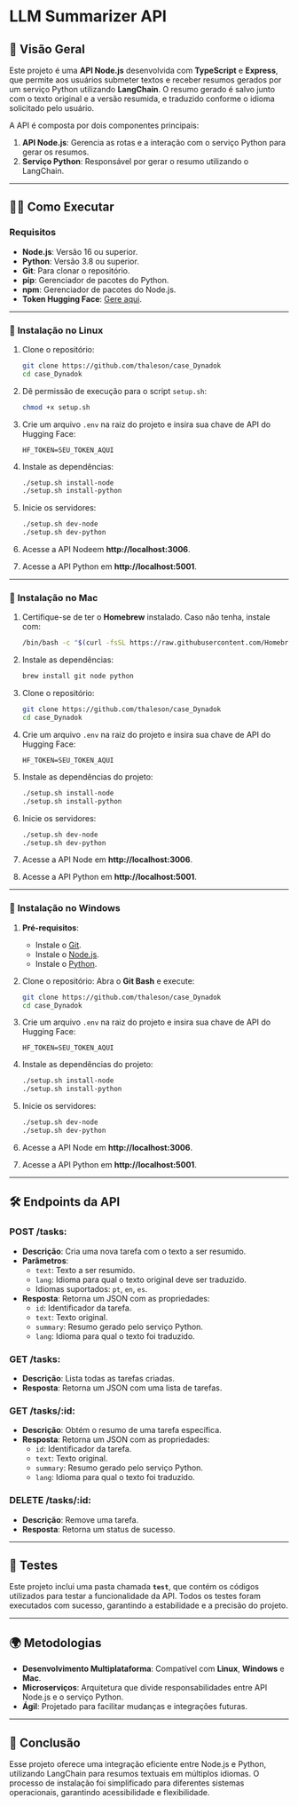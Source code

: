 
# LLM Summarizer API

## 🚀 Visão Geral

Este projeto é uma **API Node.js** desenvolvida com **TypeScript** e **Express**, que permite aos usuários submeter textos e receber resumos gerados por um serviço Python utilizando **LangChain**. O resumo gerado é salvo junto com o texto original e a versão resumida, e traduzido conforme o idioma solicitado pelo usuário.

A API é composta por dois componentes principais:
1. **API Node.js**: Gerencia as rotas e a interação com o serviço Python para gerar os resumos.
2. **Serviço Python**: Responsável por gerar o resumo utilizando o LangChain.

---

## 🧑‍💻 Como Executar

### **Requisitos**
- **Node.js**: Versão 16 ou superior.
- **Python**: Versão 3.8 ou superior.
- **Git**: Para clonar o repositório.
- **pip**: Gerenciador de pacotes do Python.
- **npm**: Gerenciador de pacotes do Node.js.
- **Token Hugging Face**: [Gere aqui](https://huggingface.co/settings/tokens).

---

### 🔧 **Instalação no Linux**

1. Clone o repositório:
   ```bash
   git clone https://github.com/thaleson/case_Dynadok
   cd case_Dynadok
   ```

2. Dê permissão de execução para o script `setup.sh`:
   ```bash
   chmod +x setup.sh
   ```

3. Crie um arquivo `.env` na raiz do projeto e insira sua chave de API do Hugging Face:
   ```
   HF_TOKEN=SEU_TOKEN_AQUI
   ```

4. Instale as dependências:
   ```bash
   ./setup.sh install-node
   ./setup.sh install-python
   ```

5. Inicie os servidores:
   ```bash
   ./setup.sh dev-node
   ./setup.sh dev-python
   ```

6. Acesse a API Nodeem **http://localhost:3006**.
7. Acesse a API Python em **http://localhost:5001**.

---

### 🔧 **Instalação no Mac**

1. Certifique-se de ter o **Homebrew** instalado. Caso não tenha, instale com:
   ```bash
   /bin/bash -c "$(curl -fsSL https://raw.githubusercontent.com/Homebrew/install/HEAD/install.sh)"
   ```

2. Instale as dependências:
   ```bash
   brew install git node python
   ```

3. Clone o repositório:
   ```bash
   git clone https://github.com/thaleson/case_Dynadok
   cd case_Dynadok
   ```

4. Crie um arquivo `.env` na raiz do projeto e insira sua chave de API do Hugging Face:
   ```
   HF_TOKEN=SEU_TOKEN_AQUI
   ```

5. Instale as dependências do projeto:
   ```bash
   ./setup.sh install-node
   ./setup.sh install-python
   ```

6. Inicie os servidores:
   ```bash
   ./setup.sh dev-node
   ./setup.sh dev-python
   ```

7. Acesse a API Node em **http://localhost:3006**.

8. Acesse a API Python em **http://localhost:5001**.

---

### 🔧 **Instalação no Windows**

1. **Pré-requisitos**:
   - Instale o [Git](https://git-scm.com/).
   - Instale o [Node.js](https://nodejs.org/).
   - Instale o [Python](https://www.python.org/).

2. Clone o repositório:
   Abra o **Git Bash** e execute:
   ```bash
   git clone https://github.com/thaleson/case_Dynadok
   cd case_Dynadok
   ```

3. Crie um arquivo `.env` na raiz do projeto e insira sua chave de API do Hugging Face:
   ```
   HF_TOKEN=SEU_TOKEN_AQUI
   ```

4. Instale as dependências do projeto:
   ```bash
   ./setup.sh install-node
   ./setup.sh install-python
   ```

5. Inicie os servidores:
   ```bash
   ./setup.sh dev-node
   ./setup.sh dev-python
   ```

6. Acesse a API Node em **http://localhost:3006**.

7. Acesse a API Python em **http://localhost:5001**.

---

## 🛠️ Endpoints da API

### **POST /tasks**:
- **Descrição**: Cria uma nova tarefa com o texto a ser resumido.
- **Parâmetros**:
  - `text`: Texto a ser resumido.
  - `lang`: Idioma para qual o texto original deve ser traduzido.
  - Idiomas suportados: `pt`, `en`, `es`.
- **Resposta**: Retorna um JSON com as propriedades:
  - `id`: Identificador da tarefa.
  - `text`: Texto original.
  - `summary`: Resumo gerado pelo serviço Python.
  - `lang`: Idioma para qual o texto foi traduzido.

### **GET /tasks**:
- **Descrição**: Lista todas as tarefas criadas.
- **Resposta**: Retorna um JSON com uma lista de tarefas.

### **GET /tasks/:id**:
- **Descrição**: Obtém o resumo de uma tarefa específica.
- **Resposta**: Retorna um JSON com as propriedades:
  - `id`: Identificador da tarefa.
  - `text`: Texto original.
  - `summary`: Resumo gerado pelo serviço Python.
  - `lang`: Idioma para qual o texto foi traduzido.

### **DELETE /tasks/:id**:
- **Descrição**: Remove uma tarefa.
- **Resposta**: Retorna um status de sucesso.

---

## 🧪 Testes

Este projeto inclui uma pasta chamada **`test`**, que contém os códigos utilizados para testar a funcionalidade da API. Todos os testes foram executados com sucesso, garantindo a estabilidade e a precisão do projeto.

---

## 🌍 Metodologias

- **Desenvolvimento Multiplataforma**: Compatível com **Linux**, **Windows** e **Mac**.
- **Microserviços**: Arquitetura que divide responsabilidades entre API Node.js e o serviço Python.
- **Ágil**: Projetado para facilitar mudanças e integrações futuras.

---

## 🎉 Conclusão

Esse projeto oferece uma integração eficiente entre Node.js e Python, utilizando LangChain para resumos textuais em múltiplos idiomas. O processo de instalação foi simplificado para diferentes sistemas operacionais, garantindo acessibilidade e flexibilidade. 

